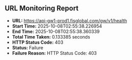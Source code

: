 ## URL Monitoring Report

- **URL:** https://api-gw1-prod1.fisglobal.com/gw/v1/health
- **Start Time:** 2025-10-08T02:55:38.226954
- **End Time:** 2025-10-08T02:55:38.360339
- **Total Time Taken:** 0.133385 seconds
- **HTTP Status Code:** 403
- **Status:** Failure
- **Failure Reason:** HTTP Status Code: 403
